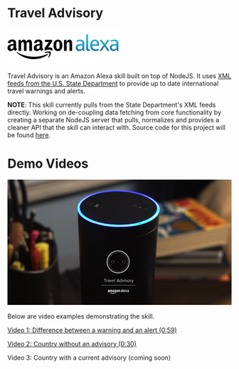 # Travel Advisory

![Amazon Alexa logo](./docs/amazon_alexa_logo.jpg)

Travel Advisory is an Amazon Alexa skill built on top of NodeJS. It uses [XML feeds from the U.S. State Department](https://www.state.gov/developer/) to provide up to date international travel warnings and alerts.

**NOTE**: This skill currently pulls from the State Department's XML feeds directly. Working on de-coupling data fetching from core functionality by creating a separate NodeJS server that pulls, normalizes and provides a cleaner API that the skill can interact with. Source code for this project will be found [here](https://github.com/hidace/alexa-travel-advisory-api).

# Demo Videos

![Demo video screenshot](./docs/video.png)

Below are video examples demonstrating the skill. 

[Video 1: Difference between a warning and an alert (0:59)](https://vimeo.com/220098425)

[Video 2: Country without an advisory (0:30)](https://vimeo.com/220097793)

Video 3: Country with a current advisory (coming soon)